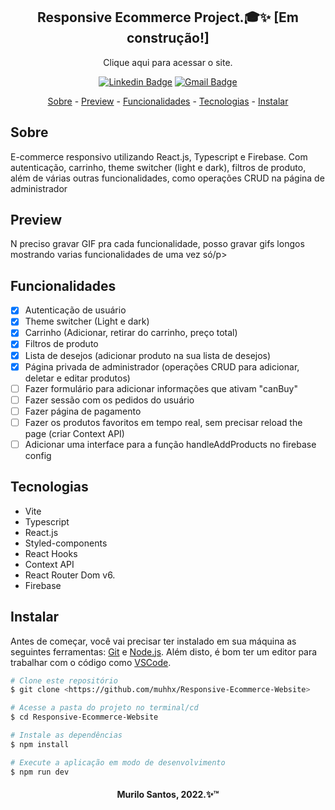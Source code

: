 <h2 align="center">Responsive Ecommerce Project.🎓✨ [Em construção!]</h2>
<p align="center" href="https://ecommerce-responsive-design.netlify.app/">Clique aqui para acessar o site.</a>
<div align="center">

[![Linkedin Badge](https://img.shields.io/badge/-Murilo%20Santos-231f20?style=flat-square&logo=Linkedin&logoColor=white&link=https://www.linkedin.com/in/giovannalinda)](https://www.linkedin.com/in/muhhx) 
[![Gmail Badge](https://img.shields.io/badge/-muriloue@gmail.com-231f20?style=flat-square&logo=Gmail&logoColor=white&link=mailto:muriloue@gmail.com)](mailto:muriloue@gmail.com)

</div>
<p align="center">
    <a href="#Sobre">Sobre</a> - 
    <a href="#Preview">Preview</a> - 
    <a href="#Funcionalidades">Funcionalidades</a> - 
    <a href="#Tecnologias">Tecnologias</a> - 
    <a href="#Instalar">Instalar</a>
</p>

## Sobre
<p>E-commerce responsivo utilizando React.js, Typescript e Firebase. Com autenticação, carrinho, theme switcher (light e dark), filtros de produto, além de várias outras funcionalidades, como operações CRUD na página de administrador</p>

## Preview
<p>N preciso gravar GIF pra cada funcionalidade, posso gravar gifs longos mostrando varias funcionalidades de uma vez só/p>

## Funcionalidades
- [x] Autenticação de usuário
- [x] Theme switcher (Light e dark)
- [x] Carrinho (Adicionar, retirar do carrinho, preço total)
- [x] Filtros de produto
- [x] Lista de desejos (adicionar produto na sua lista de desejos)
- [x] Página privada de administrador (operações CRUD para adicionar, deletar e editar produtos)
- [ ] Fazer formulário para adicionar informações que ativam "canBuy"
- [ ] Fazer sessão com os pedidos do usuário
- [ ] Fazer página de pagamento
- [ ] Fazer os produtos favoritos em tempo real, sem precisar reload the page (criar Context API)
- [ ] Adicionar uma interface para a função handleAddProducts no firebase config

## Tecnologias
- Vite
- Typescript
- React.js
- Styled-components
- React Hooks
- Context API
- React Router Dom v6.
- Firebase

## Instalar
<p>Antes de começar, você vai precisar ter instalado em sua máquina as seguintes ferramentas:
    <a href="https://git-scm.com">Git</a> e <a href="https://nodejs.org/en/">Node.js</a>. 
    Além disto, é bom ter um editor para trabalhar com o código como 
    <a href="https://code.visualstudio.com/">VSCode</a>.
</p>

```bash
# Clone este repositório
$ git clone <https://github.com/muhhx/Responsive-Ecommerce-Website>

# Acesse a pasta do projeto no terminal/cd
$ cd Responsive-Ecommerce-Website

# Instale as dependências
$ npm install

# Execute a aplicação em modo de desenvolvimento
$ npm run dev
```

<h4 align="center">Murilo Santos, 2022.✨™</h4>